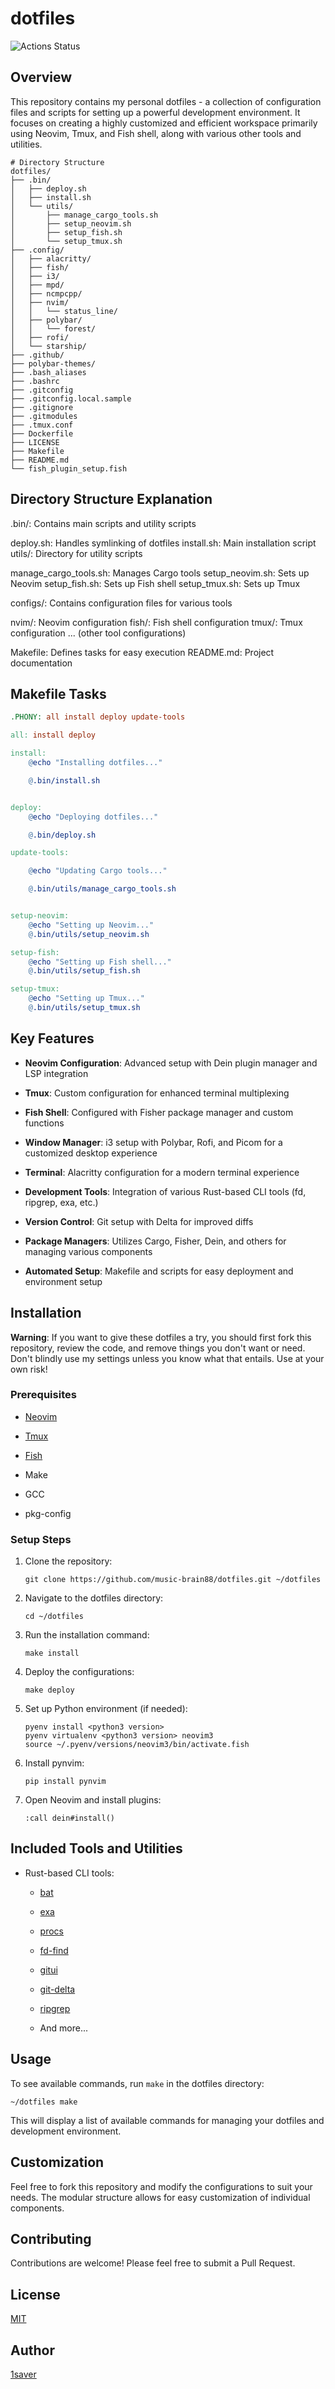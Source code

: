 # dotfiles

![Actions Status](https://github.com/music-brain88/dotfiles/workflows/build/badge.svg)

## Overview


This repository contains my personal dotfiles - a collection of configuration files and scripts for setting up a powerful development environment. It focuses on creating a highly customized and efficient workspace primarily using Neovim, Tmux, and Fish shell, along with various other tools and utilities.

```shell
# Directory Structure
dotfiles/
├── .bin/
│   ├── deploy.sh
│   ├── install.sh
│   └── utils/
│       ├── manage_cargo_tools.sh
│       ├── setup_neovim.sh
│       ├── setup_fish.sh
│       └── setup_tmux.sh
├── .config/
│   ├── alacritty/
│   ├── fish/
│   ├── i3/
│   ├── mpd/
│   ├── ncmpcpp/
│   ├── nvim/
│   │   └── status_line/
│   ├── polybar/
│   │   └── forest/
│   ├── rofi/
│   └── starship/
├── .github/
├── polybar-themes/
├── .bash_aliases
├── .bashrc
├── .gitconfig
├── .gitconfig.local.sample
├── .gitignore
├── .gitmodules
├── .tmux.conf
├── Dockerfile
├── LICENSE
├── Makefile
├── README.md
└── fish_plugin_setup.fish
```
## Directory Structure Explanation

.bin/: Contains main scripts and utility scripts

deploy.sh: Handles symlinking of dotfiles
install.sh: Main installation script
utils/: Directory for utility scripts

manage_cargo_tools.sh: Manages Cargo tools
setup_neovim.sh: Sets up Neovim
setup_fish.sh: Sets up Fish shell
setup_tmux.sh: Sets up Tmux




configs/: Contains configuration files for various tools

nvim/: Neovim configuration
fish/: Fish shell configuration
tmux/: Tmux configuration
... (other tool configurations)


Makefile: Defines tasks for easy execution
README.md: Project documentation

## Makefile Tasks
```makefile
.PHONY: all install deploy update-tools

all: install deploy

install:
	@echo "Installing dotfiles..."

	@.bin/install.sh


deploy:
	@echo "Deploying dotfiles..."

	@.bin/deploy.sh

update-tools:

	@echo "Updating Cargo tools..."

	@.bin/utils/manage_cargo_tools.sh


setup-neovim:
	@echo "Setting up Neovim..."
	@.bin/utils/setup_neovim.sh

setup-fish:
	@echo "Setting up Fish shell..."
	@.bin/utils/setup_fish.sh

setup-tmux:
	@echo "Setting up Tmux..."
	@.bin/utils/setup_tmux.sh

```

## Key Features

- **Neovim Configuration**: Advanced setup with Dein plugin manager and LSP integration
- **Tmux**: Custom configuration for enhanced terminal multiplexing

- **Fish Shell**: Configured with Fisher package manager and custom functions
- **Window Manager**: i3 setup with Polybar, Rofi, and Picom for a customized desktop experience
- **Terminal**: Alacritty configuration for a modern terminal experience

- **Development Tools**: Integration of various Rust-based CLI tools (fd, ripgrep, exa, etc.)
- **Version Control**: Git setup with Delta for improved diffs

- **Package Managers**: Utilizes Cargo, Fisher, Dein, and others for managing various components
- **Automated Setup**: Makefile and scripts for easy deployment and environment setup

## Installation

**Warning**: If you want to give these dotfiles a try, you should first fork this repository, review the code, and remove things you don't want or need. Don't blindly use my settings unless you know what that entails. Use at your own risk!


### Prerequisites


- [Neovim](https://github.com/neovim/neovim/wiki/Installing-Neovim)
- [Tmux](https://github.com/tmux/tmux)
- [Fish](https://fishshell.com/)
- Make
- GCC

- pkg-config

### Setup Steps

1. Clone the repository:
   ```shell
   git clone https://github.com/music-brain88/dotfiles.git ~/dotfiles
   ```

2. Navigate to the dotfiles directory:

   ```shell
   cd ~/dotfiles
   ```

3. Run the installation command:
   ```shell
   make install
   ```

4. Deploy the configurations:
   ```shell
   make deploy

   ```

5. Set up Python environment (if needed):
   ```shell
   pyenv install <python3 version>
   pyenv virtualenv <python3 version> neovim3
   source ~/.pyenv/versions/neovim3/bin/activate.fish
   ```

6. Install pynvim:

   ```shell
   pip install pynvim
   ```

7. Open Neovim and install plugins:
   ```
   :call dein#install()
   ```

## Included Tools and Utilities


- Rust-based CLI tools:
  - [bat](https://github.com/sharkdp/bat)
  - [exa](https://github.com/ogham/exa)
  - [procs](https://github.com/dalance/procs)
  - [fd-find](https://github.com/sharkdp/fd)

  - [gitui](https://github.com/extrawurst/gitui)
  - [git-delta](https://github.com/dandavison/delta)

  - [ripgrep](https://github.com/BurntSushi/ripgrep)
  - And more...

## Usage


To see available commands, run `make` in the dotfiles directory:


```shell
~/dotfiles make
```

This will display a list of available commands for managing your dotfiles and development environment.

## Customization


Feel free to fork this repository and modify the configurations to suit your needs. The modular structure allows for easy customization of individual components.

## Contributing

Contributions are welcome! Please feel free to submit a Pull Request.

## License

[MIT](https://github.com/tcnksm/tool/blob/master/LICENCE)


## Author

[1saver](https://github.com/music-brain88/)
